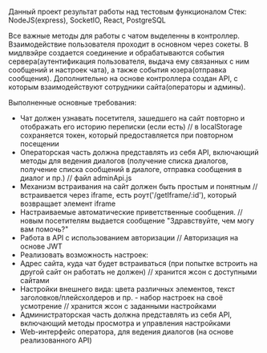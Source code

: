 Данный проект результат работы над тестовым функционалом
Стек: NodeJS(express), SocketIO, React, PostgreSQL

Все важные методы для работы с чатом выделенны в контроллер. Взаимодействие пользователя проходит в основном через сокеты. В мидлвэйре создается соединение и обрабатываются события сервера(аутентификация пользователя, выдача ему связанных с ним сообщений и настроек чата), а также события юзера(отправка сообщения). 
Дополнительно на основе контроллера создан API, с которым взаимодействуют сотрудники сайта(операторы и админы).

Выполненные основные требования:
- Чат должен узнавать посетителя, зашедшего на сайт повторно и отображать его
историю переписки (если есть)
// в localStorage сохраняется токен, который предоставляется при повторном посещении
- Операторская часть должна представлять из себя API, включающий методы для
ведения диалогов (получение списка диалогов, получение списка сообщений в
диалоге, отправка сообщения в диалог и пр.)
// файл adminApi.js
- Механизм встраивания на сайт должен быть простым и понятным
// встраивается через iframе, есть роут('/getIframe/:id'), который возвращает элемент iframе
- Настраиваемые автоматические приветственные сообщения.
// новым посетителям выдается сообщение "Здравствуйте, чем могу вам помочь?"
- Работа в API с использованием авторизации
// Авторизация на основе JWT 
- Реализовать возможность настроек:
- Адрес сайта, куда чат будет встраиваться (при попытке встроить на
другой сайт он работать не должен)
// хранится жсон с доступными сайтами
- Настройки внешнего вида: цвета различных элементов, текст
заголовков/плейсхолдеров и пр. - набор настроек на своё усмотрение
// хранится жсон с заданными настройками
- Администраторская часть должна представлять из себя API, включающий
методы просмотра и управления настройками
- Web-интерфейс оператора, для ведения диалогов (на основе реализованного
API)


